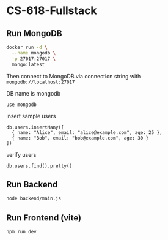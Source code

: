 # CS-618-Fullstack

## Run MongoDB
```bash
docker run -d \
  --name mongodb \
  -p 27017:27017 \
  mongo:latest
```

Then connect to MongoDB via connection string with `mongodb://localhost:27017`

DB name is mongodb
```
use mongodb
```

insert sample users
```
db.users.insertMany([
  { name: "Alice", email: "alice@example.com", age: 25 },
  { name: "Bob", email: "bob@example.com", age: 30 }
])
```

verify users
```
db.users.find().pretty()
```

## Run Backend
```bash
node backend/main.js
```

## Run Frontend (vite)
```bash
npm run dev
```